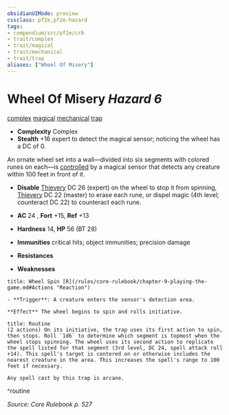 ```yaml
---
obsidianUIMode: preview
cssclass: pf2e,pf2e-hazard
tags:
- compendium/src/pf2e/crb
- trait/complex
- trait/magical
- trait/mechanical
- trait/trap
aliases: ["Wheel Of Misery"]
---
```

# Wheel Of Misery *Hazard 6*  
[complex](/rules/traits/complex.md)  [magical](/rules/traits/magical.md)  [mechanical](/rules/traits/mechanical.md)  [trap](/rules/traits/trap.md)  

- **Complexity** Complex
- **Stealth** +16 expert to detect the magical sensor; noticing the wheel has a DC of 0.  

An ornate wheel set into a wall—divided into six segments with colored runes on each—is [controlled](/rules/conditions.md#Controlled) by a magical sensor that detects any creature within 100 feet in front of it.

- **Disable** [Thievery](/compendium/skills.md#Thievery) DC 26 (expert) on the wheel to stop it from spinning, [Thievery](/compendium/skills.md#Thievery) DC 22 (master) to erase each rune, or dispel magic (4th level; counteract DC 22) to counteract each rune.  

- **AC** 24 , **Fort** +15, **Ref** +13
- **Hardness** 14, **HP** 56 (BT 28)
- **Immunities** critical hits; object immunities; precision damage
- **Resistances** 
- **Weaknesses** 
     
```ad-embed-ability
title: Wheel Spin [R](/rules/core-rulebook/chapter-9-playing-the-game.md#Actions "Reaction")

- **Trigger**: A creature enters the sensor's detection area.

**Effect** The wheel begins to spin and rolls initiative.
```

```ad-summary
title: Routine
(2 actions) On its initiative, the trap uses its first action to spin, then stops. Roll `1d6` to determine which segment is topmost when the wheel stops spinning. The wheel uses its second action to replicate the spell listed for that segment (3rd level, DC 24, spell attack roll +14). This spell's target is centered on or otherwise includes the nearest creature in the area. This increases the spell's range to 100 feet if necessary.

Any spell cast by this trap is arcane.
```
^routine

*Source: Core Rulebook p. 527*